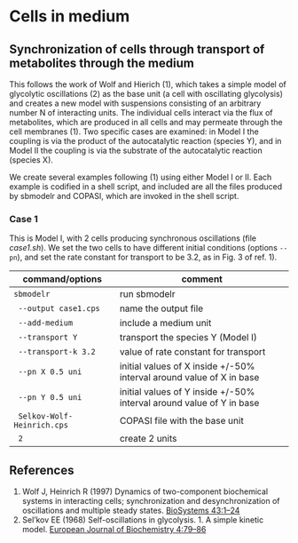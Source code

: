 # Cells in medium
## Synchronization of cells through transport of metabolites through the medium

This follows the work of Wolf and Hierich (1), which takes a simple model of glycolytic oscillations (2) as the base unit (a cell with oscillating glycolysis) and creates a new model with suspensions consisting of an arbitrary number N of interacting units. The individual cells interact via the flux of metabolites, which are produced in all cells and may permeate through the cell membranes (1). Two specific cases are examined: in Model I the coupling is via the product of the autocatalytic reaction (species Y), and in Model II the coupling is via the substrate of the autocatalytic reaction (species X).

We create several examples following (1) using either Model I or II. Each example is codified in a shell script, and included are all the files produced by sbmodelr and COPASI, which are invoked in the shell script.

### Case 1
This is Model I, with 2 cells producing synchronous oscillations (file *case1.sh*). We set the two cells to have different initial conditions (options ``--pn``), and set the rate constant for transport to be 3.2, as in Fig. 3 of ref. 1).

| command/options              | comment                              |
| ---------------------------- | ------------------------------------ |
|``sbmodelr``                  | run sbmodelr                         |
|`` --output case1.cps``       | name the output file                 |
|`` --add-medium``             | include a medium unit                |
|`` --transport Y``            | transport the species Y (Model I)    |
|`` --transport-k 3.2``        | value of rate constant for transport |
|`` --pn X 0.5 uni``           | initial values of X inside +/-50% interval around value of X in base |
|`` --pn Y 0.5 uni``           | initial values of Y inside +/-50% interval around value of Y in base |
|`` Selkov-Wolf-Heinrich.cps`` | COPASI file with the base unit       |
|`` 2``                        | create 2 units                       |



## References

1. Wolf J, Heinrich R (1997) Dynamics of two-component biochemical systems in interacting cells; synchronization and desynchronization of oscillations and multiple steady states. [BioSystems 43:1–24](https://doi.org/10.1016/s0303-2647(97)01688-2)
2. Sel’kov EE (1968) Self-oscillations in glycolysis. 1. A simple kinetic model. [European Journal of Biochemistry 4:79–86](https://doi.org/10.1111/j.1432-1033.1968.tb00175.x)
